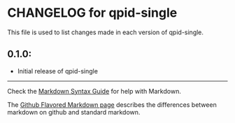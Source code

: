 # CHANGELOG for qpid-single

This file is used to list changes made in each version of qpid-single.

## 0.1.0:

* Initial release of qpid-single

- - - 
Check the [Markdown Syntax Guide](http://daringfireball.net/projects/markdown/syntax) for help with Markdown.

The [Github Flavored Markdown page](http://github.github.com/github-flavored-markdown/) describes the differences between markdown on github and standard markdown.
